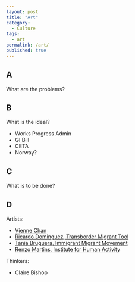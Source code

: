 ```yaml
---
layout: post
title: "Art"
category:
  - Culture
tags:
  - art
permalink: /art/
published: true
---
```


## A

What are the problems?

## B

What is the ideal?

- Works Progress Admin
- GI Bill
- CETA
- Norway?

## C

What is to be done?

## D

Artists:

- [Vienne Chan](https://moneylab9.m-cult.org/)
- [Ricardo Dominguez, Transborder Migrant Tool](https://anthology.rhizome.org/transborder-immigrant-tool)
- [Tania Bruguera, Immigrant Migrant Movement](https://www.taniabruguera.com/cms/486-0-Immigrant+Movement+International.htm)
- [Renzo Martins, Institute for Human Activity](http://www.humanactivities.org/en/)

Thinkers:

- Claire Bishop
